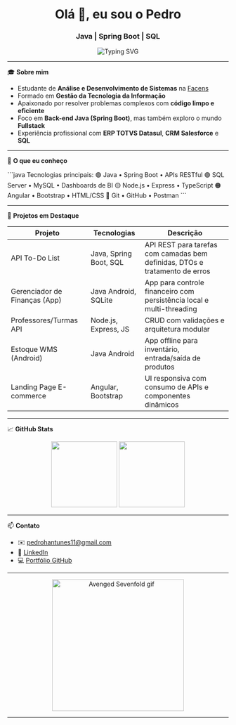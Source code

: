 <!-- README.md do GitHub @pedroantunes1310 -->

<h1 align="center">Olá 👋, eu sou o Pedro</h1>
<h3 align="center">Java | Spring Boot | SQL</h3>

<p align="center">
  <img src="https://readme-typing-svg.herokuapp.com?font=Fira+Code&size=22&duration=2000&center=true&vCenter=true&color=F70000&width=450&lines=System.out.println(%22Bem-vindo+ao+meu+GitHub!%22);" alt="Typing SVG" />
</p>

---

🎓 **Sobre mim**
- Estudante de **Análise e Desenvolvimento de Sistemas** na [Facens](https://facens.br/)
- Formado em **Gestão da Tecnologia da Informação**
- Apaixonado por resolver problemas complexos com **código limpo e eficiente**
- Foco em **Back-end Java (Spring Boot)**, mas também exploro o mundo **Fullstack**
- Experiência profissional com **ERP TOTVS Datasul**, **CRM Salesforce** e **SQL**

---

🧠 **O que eu conheço**

\`\`\`java
Tecnologias principais:
🟢 Java • Spring Boot • APIs RESTful
🟣 SQL Server • MySQL • Dashboards de BI
🟡 Node.js • Express • TypeScript
🟠 Angular • Bootstrap • HTML/CSS
🔵 Git • GitHub • Postman
\`\`\`

---

🚧 **Projetos em Destaque**

| Projeto                        | Tecnologias                       | Descrição                                                                 |
|-------------------------------|------------------------------------|--------------------------------------------------------------------------|
| API To-Do List                | Java, Spring Boot, SQL             | API REST para tarefas com camadas bem definidas, DTOs e tratamento de erros |
| Gerenciador de Finanças (App) | Java Android, SQLite               | App para controle financeiro com persistência local e multi-threading    |
| Professores/Turmas API        | Node.js, Express, JS               | CRUD com validações e arquitetura modular                                |
| Estoque WMS (Android)         | Java Android                       | App offline para inventário, entrada/saída de produtos                   |
| Landing Page E-commerce       | Angular, Bootstrap                 | UI responsiva com consumo de APIs e componentes dinâmicos                |

---

📈 **GitHub Stats**

<p align="center">
  <img height="150em" src="https://github-readme-stats.vercel.app/api?username=pedroantunes1310&show_icons=true&theme=radical" />
  <img height="150em" src="https://github-readme-stats.vercel.app/api/top-langs/?username=pedroantunes1310&layout=compact&langs_count=7&theme=radical"/>
</p>

---

📫 **Contato**

- ✉️ pedrohantunes11@gmail.com  
- 💼 [LinkedIn](https://www.linkedin.com/in/pedro-antunes-94497523b)  
- 💻 [Portfólio GitHub](https://github.com/pedroantunes1310)

---

<p align="center">
  <img src="https://images-wixmp-ed30a86b8c4ca887773594c2.wixmp.com/f/86473ada-03c4-45a1-a02e-a6b430c90cbf/damtfzx-56af1cde-95a1-4ba3-894d-a5e80f055253.gif?token=eyJ0eXAiOiJKV1QiLCJhbGciOiJIUzI1NiJ9.eyJzdWIiOiJ1cm46YXBwOjdlMGQxODg5ODIyNjQzNzNhNWYwZDQxNWVhMGQyNmUwIiwiaXNzIjoidXJuOmFwcDo3ZTBkMTg4OTgyMjY0MzczYTVmMGQ0MTVlYTBkMjZlMCIsIm9iaiI6W1t7InBhdGgiOiJcL2ZcLzg2NDczYWRhLTAzYzQtNDVhMS1hMDJlLWE2YjQzMGM5MGNiZlwvZGFtdGZ6eC01NmFmMWNkZS05NWExLTRiYTMtODk0ZC1hNWU4MGYwNTUyNTMuZ2lmIn1dXSwiYXVkIjpbInVybjpzZXJ2aWNlOmZpbGUuZG93bmxvYWQiXX0.dxi95K0gClfcwsSZdHWDsfp0ixxH1cGwlAywd7Ae79M" width="300" alt="Avenged Sevenfold gif">
</p>

---

